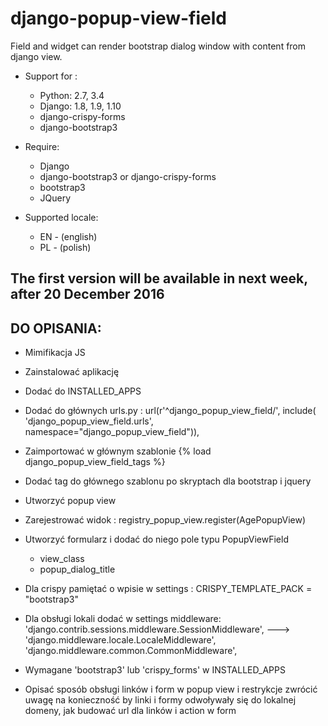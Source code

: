 # django-popup-view-field
Field and widget can render bootstrap dialog window with content from django view.


- Support for :

    * Python: 2.7, 3.4
    * Django: 1.8, 1.9, 1.10
    * django-crispy-forms
    * django-bootstrap3

- Require:

    * Django
    * django-bootstrap3 or django-crispy-forms
    * bootstrap3
    * JQuery

- Supported locale:

    * EN - (english)
    * PL - (polish)


The first version will be available in next week, after 20 December 2016
-------------------------------------------------------------------------


DO OPISANIA:
------------

* Mimifikacja JS

* Zainstalować aplikację
* Dodać do INSTALLED_APPS
* Dodać do głównych urls.py :
    url(r'^django_popup_view_field/', include( 'django_popup_view_field.urls', namespace="django_popup_view_field")),

* Zaimportować w głównym szablonie {% load django_popup_view_field_tags %}
* Dodać tag do głównego szablonu po skryptach dla bootstrap i jquery
* Utworzyć popup view
* Zarejestrować widok : registry_popup_view.register(AgePopupView)
* Utworzyć formularz i dodać do niego pole typu PopupViewField
    * view_class
    * popup_dialog_title


* Dla crispy pamiętać o wpisie w settings :
    CRISPY_TEMPLATE_PACK = "bootstrap3"

* Dla obsługi lokali dodać w settings middleware:
    'django.contrib.sessions.middleware.SessionMiddleware',
    ---> 'django.middleware.locale.LocaleMiddleware',
    'django.middleware.common.CommonMiddleware',

* Wymagane 'bootstrap3' lub 'crispy_forms' w INSTALLED_APPS

* Opisać sposób obsługi linków i form w popup view i restrykcje
  zwrócić uwagę na konieczność by linki i formy odwoływały się
  do lokalnej domeny, jak budować url dla linków i action w form
